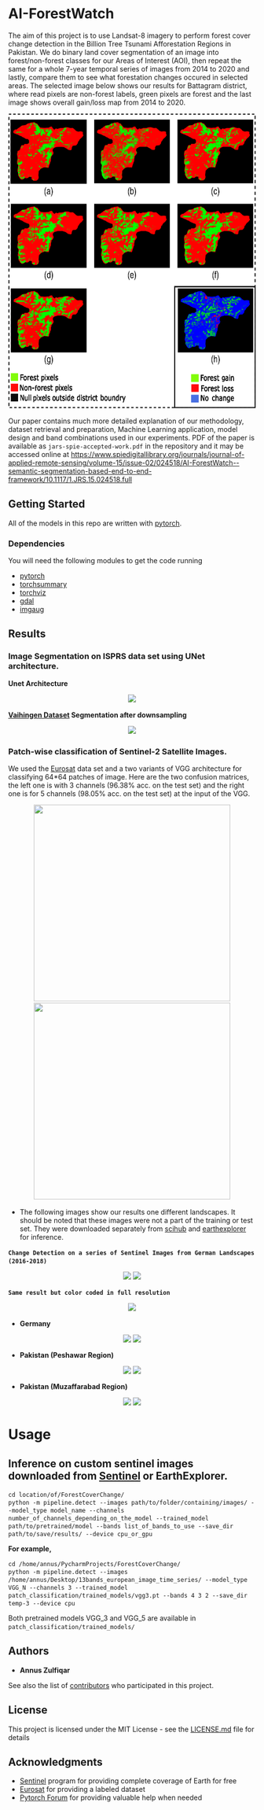 # AI-ForestWatch
The aim of this project is to use Landsat-8 imagery to perform forest cover change detection in the Billion Tree Tsunami Afforestation Regions in Pakistan. We do binary land cover segmentation of an image into forest/non-forest classes for our Areas of Interest (AOI), then repeat the same for a whole 7-year temporal series of images from 2014 to 2020 and lastly, compare them to see what forestation changes occured in selected areas. The selected image below shows our results for Battagram district, where read pixels are non-forest labels, green pixels are forest and the last image shows overall gain/loss map from 2014 to 2020.

<p align='center'>
    <!-- <img src='http://informationcommunicationtechnology.com/wp-content/uploads/2018/06/Forest-Wallpaper.jpg' width="800" height="500"/> -->
    <img src='results/final-battagram-change.png' width="600" height="600"/>
</p>

Our paper contains much more detailed explanation of our methodology, dataset retrieval and preparation, Machine Learning application, model design and band combinations used in our experiments. PDF of the paper is available as `jars-spie-accepted-work.pdf` in the repository and it may be accessed online at https://www.spiedigitallibrary.org/journals/journal-of-applied-remote-sensing/volume-15/issue-02/024518/AI-ForestWatch--semantic-segmentation-based-end-to-end-framework/10.1117/1.JRS.15.024518.full

## Getting Started

All of the models in this repo are written with [pytorch](https://github.com/pytorch/pytorch).

### Dependencies

You will need the following modules to get the code running

* [pytorch](https://github.com/pytorch/pytorch)
* [torchsummary](https://github.com/sksq96/pytorch-summary)
* [torchviz](https://github.com/szagoruyko/pytorchviz)
* [gdal](https://pypi.org/project/GDAL/)
* [imgaug](https://github.com/aleju/imgaug)


## Results

### Image Segmentation on ISPRS data set using UNet architecture.
**Unet Architecture** 
<p align='center'> 
    <img src="results/unet-architecture.png">
</p>

**[Vaihingen Dataset](http://www2.isprs.org/commissions/comm3/wg4/semantic-labeling.html) Segmentation after downsampling**
<p align='center'> 
    <img src="results/downsampled_seg_result.png">
</p>

### Patch-wise classification of Sentinel-2 Satellite Images.
We used the [Eurosat](https://arxiv.org/pdf/1709.00029.pdf) data set and a two variants of VGG architecture for classifying 64*64 patches of image.
Here are the two confusion matrices, the left one is with 3 channels (96.38% acc. on the test set) and the right one is for 5 channels (98.05% acc. on the test set) at the input of the VGG.
<p align="center"> 
    <img src="results/vgg-3.png" width="400" height="400"/>
    <img src="results/vgg-5.png" width="400" height="400"/>
</p>

* The following images show our results one different landscapes. It should be noted that these images were not a part of the training or test set. They were downloaded separately from [scihub](https://scihub.copernicus.eu) and [earthexplorer](http://earthexplorer.usgs.gov) for inference.  

**`Change Detection on a series of Sentinel Images from German Landscapes (2016-2018)`**
<p align='center'> 
    <img src="results/10_10.gif"/>
    <img src="results/20_20.gif"/>
</p>

**`Same result but color coded in full resolution`**
<p align='center'> 
    <img src="results/rgb_color_coded_segmentation/seg.gif"/>
</p>


- **Germany**
<p align="center"> 
    <img src="results/german_patchwise_1.png"/>
    <img src="results/german_patchwise_2.png"/>
</p>

- **Pakistan (Peshawar Region)**
<p align="center"> 
    <img src="results/peshawar_patchwise_1.png"/>
    <img src="results/peshawar_patchwise_2.png"/>
</p>

- **Pakistan (Muzaffarabad Region)**
<p align="center"> 
    <img src="results/muzaffarabad_patchwise_1.png"/>
    <img src="results/muzaffarabad_patchwise_2.png"/>
</p>

# Usage
## Inference on custom sentinel images downloaded from [Sentinel](https://scihub.copernicus.eu/) or EarthExplorer.
```
cd location/of/ForestCoverChange/
python -m pipeline.detect --images path/to/folder/containing/images/ --model_type model_name --channels number_of_channels_depending_on_the_model --trained_model path/to/pretrained/model --bands list_of_bands_to_use --save_dir path/to/save/results/ --device cpu_or_gpu
``` 
**For example,**
```
cd /home/annus/PycharmProjects/ForestCoverChange/
python -m pipeline.detect --images /home/annus/Desktop/13bands_european_image_time_series/ --model_type VGG_N --channels 3 --trained_model patch_classification/trained_models/vgg3.pt --bands 4 3 2 --save_dir temp-3 --device cpu
``` 
Both pretrained models VGG_3 and VGG_5 are available in `patch_classification/trained_models/`

## Authors

* **Annus Zulfiqar**

See also the list of [contributors](https://github.com/annusgit/ForestCoverChange/graphs/contributors) who participated in this project.

## License

This project is licensed under the MIT License - see the [LICENSE.md](LICENSE) file for details

## Acknowledgments

* [Sentinel](https://scihub.copernicus.eu/) program for providing complete coverage of Earth for free
* [Eurosat](https://arxiv.org/pdf/1709.00029.pdf) for providing a labeled dataset
* [Pytorch Forum](http://discuss.pytorch.org/) for providing valuable help when needed







